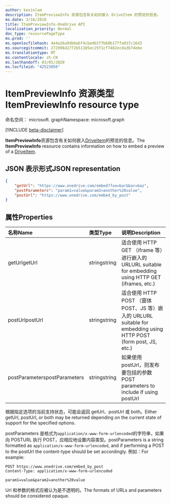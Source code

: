 ```yaml
---
author: kevinlam
description: ItemPreviewInfo 资源包含有关如何嵌入 DriveItem 的预览的信息。
ms.date: 3/16/2018
title: ItemPreviewInfo-OneDrive API
localization_priority: Normal
doc_type: resourcePageType
ms.prod: ''
ms.openlocfilehash: 4e4a26a9db6ebf4cbedb37fb60b177fa837c16d3
ms.sourcegitcommit: 272996d2772b51105ec25f1cf7482ecda3b74ebe
ms.translationtype: MT
ms.contentlocale: zh-CN
ms.lasthandoff: 03/05/2020
ms.locfileid: "42523056"
---
```

# <a name="itempreviewinfo-resource-type"></a><span data-ttu-id="09e40-103">ItemPreviewInfo 资源类型</span><span class="sxs-lookup"><span data-stu-id="09e40-103">ItemPreviewInfo resource type</span></span>

<span data-ttu-id="09e40-104">命名空间： microsoft. graph</span><span class="sxs-lookup"><span data-stu-id="09e40-104">Namespace: microsoft.graph</span></span>

[!INCLUDE [beta-disclaimer](../../includes/beta-disclaimer.md)]

<span data-ttu-id="09e40-105">**ItemPreviewInfo**资源包含有关如何嵌入[DriveItem](driveitem.md)的预览的信息。</span><span class="sxs-lookup"><span data-stu-id="09e40-105">The **ItemPreviewInfo** resource contains information on how to embed a preview of a [DriveItem](driveitem.md).</span></span>

## <a name="json-representation"></a><span data-ttu-id="09e40-106">JSON 表示形式</span><span class="sxs-lookup"><span data-stu-id="09e40-106">JSON representation</span></span>

```json
{
    "getUrl": "https://www.onedrive.com/embed?foo=bar&bar=baz",
    "postParameters": "param1=value&param2=another%20value",
    "postUrl": "https://www.onedrive.com/embed_by_post"
}
```

## <a name="properties"></a><span data-ttu-id="09e40-107">属性</span><span class="sxs-lookup"><span data-stu-id="09e40-107">Properties</span></span>

| <span data-ttu-id="09e40-108">名称</span><span class="sxs-lookup"><span data-stu-id="09e40-108">Name</span></span>           | <span data-ttu-id="09e40-109">类型</span><span class="sxs-lookup"><span data-stu-id="09e40-109">Type</span></span>   | <span data-ttu-id="09e40-110">说明</span><span class="sxs-lookup"><span data-stu-id="09e40-110">Description</span></span>
|:---------------|:-------|:---------------------------------------------------
| <span data-ttu-id="09e40-111">getUrl</span><span class="sxs-lookup"><span data-stu-id="09e40-111">getUrl</span></span>         | <span data-ttu-id="09e40-112">string</span><span class="sxs-lookup"><span data-stu-id="09e40-112">string</span></span> | <span data-ttu-id="09e40-113">适合使用 HTTP GET （iframe 等）进行嵌入的 URL</span><span class="sxs-lookup"><span data-stu-id="09e40-113">URL suitable for embedding using HTTP GET (iframes, etc.)</span></span>
| <span data-ttu-id="09e40-114">postUrl</span><span class="sxs-lookup"><span data-stu-id="09e40-114">postUrl</span></span>        | <span data-ttu-id="09e40-115">string</span><span class="sxs-lookup"><span data-stu-id="09e40-115">string</span></span> | <span data-ttu-id="09e40-116">适合使用 HTTP POST （窗体 POST、JS 等）嵌入的 URL</span><span class="sxs-lookup"><span data-stu-id="09e40-116">URL suitable for embedding using HTTP POST (form post, JS, etc.)</span></span>
| <span data-ttu-id="09e40-117">postParameters</span><span class="sxs-lookup"><span data-stu-id="09e40-117">postParameters</span></span> | <span data-ttu-id="09e40-118">string</span><span class="sxs-lookup"><span data-stu-id="09e40-118">string</span></span> | <span data-ttu-id="09e40-119">如果使用 postUrl，则发布要包括的参数</span><span class="sxs-lookup"><span data-stu-id="09e40-119">POST parameters to include if using postUrl</span></span>

<span data-ttu-id="09e40-120">根据指定选项的当前支持状态，可能会返回 getUrl、postUrl 或 both。</span><span class="sxs-lookup"><span data-stu-id="09e40-120">Either getUrl, postUrl, or both may be returned depending on the current state of support for the specified options.</span></span>

<span data-ttu-id="09e40-121">postParameters 是格式为`application/x-www-form-urlencoded`的字符串，如果向 POSTURL 执行 POST，应相应地设置内容类型。</span><span class="sxs-lookup"><span data-stu-id="09e40-121">postParameters is a string formatted as `application/x-www-form-urlencoded`, and if performing a POST to the postUrl the content-type should be set accordingly.</span></span> <span data-ttu-id="09e40-122">例如：</span><span class="sxs-lookup"><span data-stu-id="09e40-122">For example:</span></span>
```
POST https://www.onedrive.com/embed_by_post
Content-Type: application/x-www-form-urlencoded

param1=value&param2=another%20value
```

<span data-ttu-id="09e40-123">Url 和参数的格式应被认为是不透明的。</span><span class="sxs-lookup"><span data-stu-id="09e40-123">The formats of URLs and parameters should be considered opaque.</span></span>
